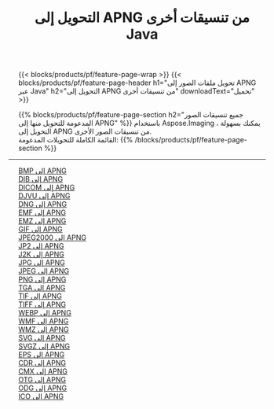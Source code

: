 ﻿---
title: التحويل إلى APNG من تنسيقات أخرى Java 
weight: 3920
url: /ar/java/conversion/to/apng 
lang: ar
langdirlevel: 2
locales: zh-hans,ja,it,ru,de,es,fr,nl,id,lt,pl,pt,vi,tr,ko,zh-hant,ar,hi,th,sv,cs,uk,he
description: باستخدام Aspose.Imaging ، يمكنك بسهولة التحويل إلى APNG من تنسيقات أخرى
---

{{< blocks/products/pf/feature-page-wrap >}}
{{< blocks/products/pf/feature-page-header h1="تحويل ملفات الصور إلى APNG عبر Java" h2="التحويل إلى APNG من تنسيقات أخرى" downloadText="تحميل" >}}


{{% blocks/products/pf/feature-page-section  h2="جميع تنسيقات الصور المدعومة للتحويل منها إلى APNG" %}}
باستخدام Aspose.Imaging ، يمكنك بسهولة التحويل إلى APNG من تنسيقات الصور الأخرى.
<br/>
القائمة الكاملة للتحويلات المدعومة:
{{% /blocks/products/pf/feature-page-section %}}
<div class="container-fluid productfamilypage bg-gray">
    <div class="convertypes bg-gray agp-content section">
        <div class="container">
		<hr style="margin-left:-20px;"/>
		<div class="row other-converters">
		    <div class='col-md-2 other-converter remove-lp remove-rp'><a href="/imaging/ar/java/conversion/bmp-to-apng" >BMP إلى APNG</a></div>
<div class='col-md-2 other-converter remove-lp remove-rp'><a href="/imaging/ar/java/conversion/dib-to-apng" >DIB إلى APNG</a></div>
<div class='col-md-2 other-converter remove-lp remove-rp'><a href="/imaging/ar/java/conversion/dicom-to-apng" >DICOM إلى APNG</a></div>
<div class='col-md-2 other-converter remove-lp remove-rp'><a href="/imaging/ar/java/conversion/djvu-to-apng" >DJVU إلى APNG</a></div>
<div class='col-md-2 other-converter remove-lp remove-rp'><a href="/imaging/ar/java/conversion/dng-to-apng" >DNG إلى APNG</a></div>
<div class='col-md-2 other-converter remove-lp remove-rp'><a href="/imaging/ar/java/conversion/emf-to-apng" >EMF إلى APNG</a></div>
<div class='col-md-2 other-converter remove-lp remove-rp'><a href="/imaging/ar/java/conversion/emz-to-apng" >EMZ إلى APNG</a></div>
<div class='col-md-2 other-converter remove-lp remove-rp'><a href="/imaging/ar/java/conversion/gif-to-apng" >GIF إلى APNG</a></div>
<div class='col-md-2 other-converter remove-lp remove-rp'><a href="/imaging/ar/java/conversion/jpeg2000-to-apng" >JPEG2000 إلى APNG</a></div>
<div class='col-md-2 other-converter remove-lp remove-rp'><a href="/imaging/ar/java/conversion/jp2-to-apng" >JP2 إلى APNG</a></div>
<div class='col-md-2 other-converter remove-lp remove-rp'><a href="/imaging/ar/java/conversion/j2k-to-apng" >J2K إلى APNG</a></div>
<div class='col-md-2 other-converter remove-lp remove-rp'><a href="/imaging/ar/java/conversion/jpg-to-apng" >JPG إلى APNG</a></div>
<div class='col-md-2 other-converter remove-lp remove-rp'><a href="/imaging/ar/java/conversion/jpeg-to-apng" >JPEG إلى APNG</a></div>
<div class='col-md-2 other-converter remove-lp remove-rp'><a href="/imaging/ar/java/conversion/png-to-apng" >PNG إلى APNG</a></div>
<div class='col-md-2 other-converter remove-lp remove-rp'><a href="/imaging/ar/java/conversion/tga-to-apng" >TGA إلى APNG</a></div>
<div class='col-md-2 other-converter remove-lp remove-rp'><a href="/imaging/ar/java/conversion/tif-to-apng" >TIF إلى APNG</a></div>
<div class='col-md-2 other-converter remove-lp remove-rp'><a href="/imaging/ar/java/conversion/tiff-to-apng" >TIFF إلى APNG</a></div>
<div class='col-md-2 other-converter remove-lp remove-rp'><a href="/imaging/ar/java/conversion/webp-to-apng" >WEBP إلى APNG</a></div>
<div class='col-md-2 other-converter remove-lp remove-rp'><a href="/imaging/ar/java/conversion/wmf-to-apng" >WMF إلى APNG</a></div>
<div class='col-md-2 other-converter remove-lp remove-rp'><a href="/imaging/ar/java/conversion/wmz-to-apng" >WMZ إلى APNG</a></div>
<div class='col-md-2 other-converter remove-lp remove-rp'><a href="/imaging/ar/java/conversion/svg-to-apng" >SVG إلى APNG</a></div>
<div class='col-md-2 other-converter remove-lp remove-rp'><a href="/imaging/ar/java/conversion/svgz-to-apng" >SVGZ إلى APNG</a></div>
<div class='col-md-2 other-converter remove-lp remove-rp'><a href="/imaging/ar/java/conversion/eps-to-apng" >EPS إلى APNG</a></div>
<div class='col-md-2 other-converter remove-lp remove-rp'><a href="/imaging/ar/java/conversion/cdr-to-apng" >CDR إلى APNG</a></div>
<div class='col-md-2 other-converter remove-lp remove-rp'><a href="/imaging/ar/java/conversion/cmx-to-apng" >CMX إلى APNG</a></div>
<div class='col-md-2 other-converter remove-lp remove-rp'><a href="/imaging/ar/java/conversion/otg-to-apng" >OTG إلى APNG</a></div>
<div class='col-md-2 other-converter remove-lp remove-rp'><a href="/imaging/ar/java/conversion/odg-to-apng" >ODG إلى APNG</a></div>
<div class='col-md-2 other-converter remove-lp remove-rp'><a href="/imaging/ar/java/conversion/ico-to-apng" >ICO إلى APNG</a></div>
                </div>
        </div>
    </div>
</div>
<br/>


